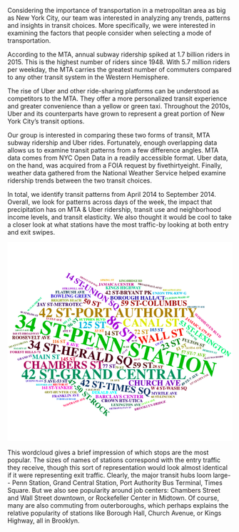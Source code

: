 Considering the importance of transportation in a metropolitan area as big as New York City, our team was interested in analyzing any trends, patterns and insights in transit choices. More specifically, we were interested in examining the factors that people consider when selecting a mode of transportation.

According to the MTA, annual subway ridership spiked at 1.7 billion riders in 2015. This is the highest number of riders since 1948. With 5.7 million riders per weekday, the MTA carries the greatest number of commuters compared to any other transit system in the Western Hemisphere.

The rise of Uber and other ride-sharing platforms can be understood as competitors to the MTA. They offer a more personalized transit experience and greater convenience than a yellow or green taxi. Throughout the 2010s, Uber and its counterparts have grown to represent a great portion of New York City’s transit options.

Our group is interested in comparing these two forms of transit, MTA subway ridership and Uber rides. Fortunately, enough overlapping data allows us to examine transit patterns from a few difference angles. MTA data comes from NYC Open Data in a readily accessible format. Uber data, on the hand, was acquired from a FOIA request by fivethirtyeight. Finally, weather data gathered from the National Weather Service helped examine ridership trends between the two transit choices.

In total, we identify transit patterns from April 2014 to September 2014. Overall, we look for patterns across days of the week, the impact that precipitation has on MTA & Uber ridership, transit use and neighborhood income levels, and transit elasticity. We also thought it would be cool to take a closer look at what stations have the most traffic-by looking at both entry and exit swipes.

![](entries.png)

This wordcloud gives a brief impression of which stops are the most popular. The sizes of names of stations correspond with the entry traffic they receive, though this sort of representation would look almost identical if it were representing exit traffic. Clearly, the major transit hubs loom large-- Penn Station, Grand Central Station, Port Authority Bus Terminal, Times Square. But we also see popularity around job centers: Chambers Street and Wall Street downtown, or Rockefeller Center in Midtown. Of course, many are also commuting from outerboroughs, which perhaps explains the relative popularity of  stations like Borough Hall, Church Avenue, or Kings Highway, all in Brooklyn. 

